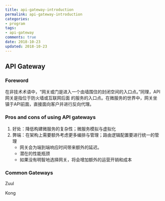 ```yaml
---
title: api-gateway-introduction
permalink: api-gateway-introduction
categories:
- program
tags:
- api-gateway
comments: true
date: 2018-10-23
updated: 2018-10-23
---
```



## API Gateway

### Foreword

在非技术术语中，“网关或门是进入一个由墙围住的封闭空间的入口点。”同理，API网关是指位于防火墙或互联网后面
的服务的入口点。在微服务的世界中，网关坐镇于API前面，直接面向客户并进行反向代理。

### Pros and cons of using API gateways

1. 好处：降低构建微服务的复杂性；微服务模拟与虚拟化
2. 弊端：在架构上需要额外考虑更多编排与管理；路由逻辑配置要进行统一的管理
   - 网关会为端到端响应时间带来额外的延迟。
   - 潜在的性能瓶颈
   - 如果没有明智地选择网关，将会增加额外的运营开销和成本




### Common Gateways

Zuul

Kong
